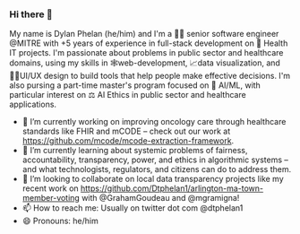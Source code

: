 ### Hi there 👋

My name is Dylan Phelan (he/him) and I'm a 🧑‍💻 senior software engineer @MITRE with +5 years of experience in full-stack development on 🏥 Health IT projects. I'm passionate about problems in public sector and healthcare domains, using my skills in 🕸web-development, 📈data visualization, and 👨‍🎨UI/UX design to build tools that help people make effective decisions. I'm also pursing a part-time master's program focused on 🤖 AI/ML, with particular interest on ⚖️ AI Ethics in public sector and healthcare applications.


- 🔭 I’m currently working on improving oncology care through healthcare standards like FHIR and mCODE – check out our work at https://github.com/mcode/mcode-extraction-framework.
- 🌱 I’m currently learning about systemic problems of fairness, accountability, transparency, power, and ethics in algorithmic systems – and what technologists, regulators, and citizens can do to address them.
- 👯 I’m looking to collaborate on local data transparency projects like my recent work on https://github.com/Dtphelan1/arlington-ma-town-member-voting with @GrahamGoudeau and @mgramigna!
- 📫 How to reach me: Usually on twitter dot com @dtphelan1
- 😄 Pronouns: he/him
